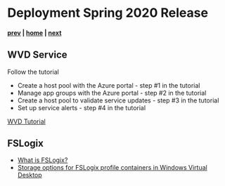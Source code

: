 # Deployment Spring 2020 Release

#### [prev](./deployment-f19.md) | [home](./welcome.md)  | [next](./management.md)

## WVD Service

Follow the tutorial
- Create a host pool with the Azure portal - step #1 in the tutorial
- Manage app groups with the Azure portal - step #2 in the tutorial
- Create a host pool to validate service updates - step #3 in the tutorial
- Set up service alerts - step #4 in the tutorial

[WVD Tutorial](https://docs.microsoft.com/en-us/azure/virtual-desktop/create-host-pools-azure-marketplace)


## FSLogix
- [What is FSLogix?](https://docs.microsoft.com/en-us/fslogix/overview)
- [Storage options for FSLogix profile containers in Windows Virtual Desktop](https://docs.microsoft.com/en-us/azure/virtual-desktop/fslogix-containers-azure-files)
